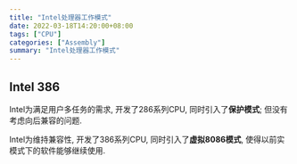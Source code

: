 ```yaml
---
title: "Intel处理器工作模式"
date: 2022-03-18T14:20:00+08:00
tags: ["CPU"]
categories: ["Assembly"]
summary: "Intel处理器工作模式"
---
```


## Intel 386

Intel为满足用户多任务的需求, 开发了286系列CPU, 同时引入了**保护模式**; 但没有考虑向后兼容的问题.

Intel为维持兼容性, 开发了386系列CPU, 同时引入了**虚拟8086模式**, 使得以前实模式下的软件能够继续使用.
